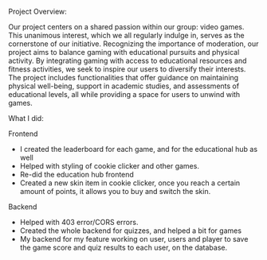 Project Overview:

Our project centers on a shared passion within our group: video games. This unanimous interest, which we all regularly indulge in, serves as the cornerstone of our initiative. Recognizing the importance of moderation, our project aims to balance gaming with educational pursuits and physical activity. By integrating gaming with access to educational resources and fitness activities, we seek to inspire our users to diversify their interests. The project includes functionalities that offer guidance on maintaining physical well-being, support in academic studies, and assessments of educational levels, all while providing a space for users to unwind with games.

What I did:

Frontend 
- I created the leaderboard for each game, and for the educational hub as well
- Helped with styling of cookie clicker and other games.
- Re-did the education hub frontend 
- Created a new skin item in cookie clicker, once you reach a certain amount of points, it allows you to buy and switch the skin.

Backend 
- Helped with 403 error/CORS errors.
- Created the whole backend for quizzes, and helped a bit for games
- My backend for my feature working on user, users and player to save the game score and  quiz results to each user, on the database.

